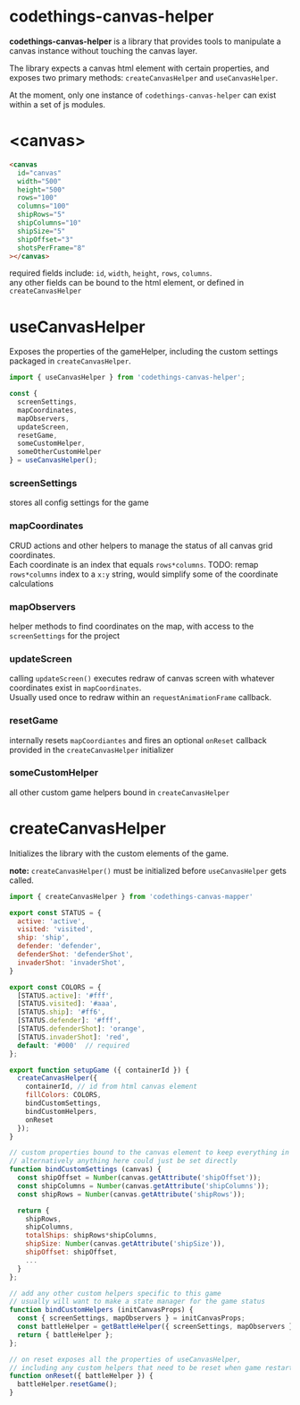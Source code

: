# codethings-canvas-helper 
**codethings-canvas-helper** is a library that provides tools to manipulate a canvas instance without touching the canvas layer. 

The library expects a canvas html element with certain properties, and exposes two primary methods: `createCanvasHelper` and `useCanvasHelper`.

At the moment, only one instance of `codethings-canvas-helper` can exist within a set of js modules.

# &lt;canvas&gt;
```html
<canvas 
  id="canvas"
  width="500"
  height="500"
  rows="100"
  columns="100"
  shipRows="5"
  shipColumns="10"
  shipSize="5"
  shipOffset="3"
  shotsPerFrame="8"
></canvas>
```
required fields include: `id`, `width`, `height`, `rows`, `columns`.    
any other fields can be bound to the html element, or defined in `createCanvasHelper`


# useCanvasHelper
Exposes the properties of the gameHelper, including the custom settings packaged in `createCanvasHelper`.    

```javascript
import { useCanvasHelper } from 'codethings-canvas-helper';

const { 
  screenSettings,
  mapCoordinates,
  mapObservers,
  updateScreen,
  resetGame, 
  someCustomHelper,
  someOtherCustomHelper
} = useCanvasHelper();
```

### screenSettings    
stores all config settings for the game

### mapCoordinates    
CRUD actions and other helpers to manage the status of all canvas grid coordinates.     
Each coordinate is an index that equals `rows*columns`.  TODO: remap `rows*columns` index to a `x:y` string, would simplify some of the coordinate calculations

### mapObservers    
helper methods to find coordinates on the map, with access to the `screenSettings` for the project 

### updateScreen    
calling `updateScreen()` executes redraw of canvas screen with whatever coordinates exist in `mapCoordinates`.     
Usually used once to redraw within an `requestAnimationFrame` callback.  

### resetGame    

internally resets `mapCoordiantes` and fires an optional `onReset` callback provided in the `createCanvasHelper` initializer

### someCustomHelper    
all other custom game helpers bound in `createCanvasHelper`



# createCanvasHelper
Initializes the library with the custom elements of the game. 

**note:** `createCanvasHelper()` must be initialized before `useCanvasHelper` gets called.  

```javascript
import { createCanvasHelper } from 'codethings-canvas-mapper'

export const STATUS = {
  active: 'active',
  visited: 'visited',
  ship: 'ship',
  defender: 'defender',
  defenderShot: 'defenderShot',
  invaderShot: 'invaderShot',
}

export const COLORS = {
  [STATUS.active]: '#fff',
  [STATUS.visited]: '#aaa',
  [STATUS.ship]: '#ff6',
  [STATUS.defender]: '#fff',
  [STATUS.defenderShot]: 'orange',
  [STATUS.invaderShot]: 'red',
  default: '#000'  // required
};

export function setupGame ({ containerId }) {
  createCanvasHelper({
    containerId, // id from html canvas element
    fillColors: COLORS, 
    bindCustomSettings,
    bindCustomHelpers,
    onReset
  });
}

// custom properties bound to the canvas element to keep everything in one place
// alternatively anything here could just be set directly 
function bindCustomSettings (canvas) { 
  const shipOffset = Number(canvas.getAttribute('shipOffset'));
  const shipColumns = Number(canvas.getAttribute('shipColumns'));
  const shipRows = Number(canvas.getAttribute('shipRows'));

  return {
    shipRows,
    shipColumns,
    totalShips: shipRows*shipColumns,
    shipSize: Number(canvas.getAttribute('shipSize')), 
    shipOffset: shipOffset,
    ...
  } 
};

// add any other custom helpers specific to this game 
// usually will want to make a state manager for the game status 
function bindCustomHelpers (initCanvasProps) {
  const { screenSettings, mapObservers } = initCanvasProps;
  const battleHelper = getBattleHelper({ screenSettings, mapObservers });
  return { battleHelper };
};

// on reset exposes all the properties of useCanvasHelper, 
// including any custom helpers that need to be reset when game restarts  
function onReset({ battleHelper }) {
  battleHelper.resetGame();
}
```
